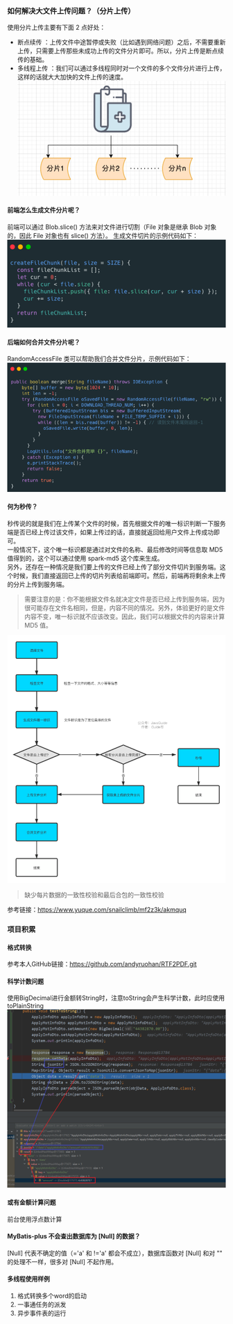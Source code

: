 ### 如何解决大文件上传问题？（分片上传）
使用分片上传主要有下面 2 点好处：
- 断点续传 ：上传文件中途暂停或失败（比如遇到网络问题）之后，不需要重新上传，只需要上传那些未成功上传的文件分片即可。所以，分片上传是断点续传的基础。
- 多线程上传 ：我们可以通过多线程同时对一个文件的多个文件分片进行上传，这样的话就大大加快的文件上传的速度。
![](分片上传样例图.png)

#### 前端怎么生成文件分片呢？
前端可以通过 Blob.slice() 方法来对文件进行切割（File 对象是继承 Blob 对象的，因此 File 对象也有 slice() 方法）。
生成文件切片的示例代码如下：
![](前端代码.png)

#### 后端如何合并文件分片呢？
RandomAccessFile 类可以帮助我们合并文件分片，示例代码如下：
![](后端代码.png)

#### 何为秒传？  
秒传说的就是我们在上传某个文件的时候，首先根据文件的唯一标识判断一下服务端是否已经上传过该文件，如果上传过的话，直接就返回给用户文件上传成功即可。  
一般情况下，这个唯一标识都是通过对文件的名称、最后修改时间等信息取 MD5 值得到的，这个可以通过使用 spark-md5 这个库来生成。   
另外，还存在一种情况是我们要上传的文件已经上传了部分文件切片到服务端。这个时候，我们直接返回已上传的切片列表给前端即可。然后，前端再将剩余未上传的分片上传到服务端。
>需要注意的是：你不能根据文件名就决定文件是否已经上传到服务端，因为很可能存在文件名相同，但是，内容不同的情况。另外，体验更好的是文件内容不变，唯一标识就不应该改变。因此，我们可以根据文件的内容来计算 MD5 值。  


![](流程图.png)
>缺少每片数据的一致性校验和最后合包的一致性校验

参考链接：https://www.yuque.com/snailclimb/mf2z3k/akmquq

### 项目积累
#### 格式转换
参考本人GitHub链接：https://github.com/andyruohan/RTF2PDF.git

#### 科学计数问题
使用BigDecimal进行金额转String时，注意toString会产生科学计数，此时应使用toPlainString
![](产生科学记数法的问题点.PNG)

#### 或有金额计算问题
前台使用浮点数计算

#### MyBatis-plus 不会查出数据库为 [Null] 的数据？
[Null] 代表不确定的值（='a' 和 !='a' 都会不成立），数据库函数对 [Null] 和对 "" 的处理不一样，很多对 [Null] 不起作用。

#### 多线程使用样例
1. 格式转换多个word的启动
2. 一事通任务的派发
3. 异步事件表的运行

